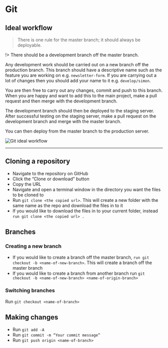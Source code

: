 # Git

## Ideal workflow

> There is one rule for the master branch; it should always be deployable.

!> There should be a development branch off the master branch.

Any development work should be carried out on a new branch off the production branch. This branch should have a descriptive name such as the feature you are working on e.g. `newsletter-form`. If you are carrying out a lot of changes then you should add your name to it e.g. `develop/simon`.

You are then free to carry out any changes, commit and push to this branch. When you are happy and want to add this to the main project, make a pull request and then merge with the development branch.

The development branch should then be deployed to the staging server. After successful testing on the staging server, make a pull request on the development branch and merge with the master branch.

You can then deploy from the master branch to the production server.

![Git ideal workflow](../images/git-flow-chart.png)

---

## Cloning a repository

*	Navigate to the repository on GitHub
*	Click the “Clone or download” button
*	Copy the URL
*	Navigate and open a terminal window in the directory you want the files to be cloned to
*	Run `git clone <the copied url>`. This will create a new folder with the same name as the repo and download the files in to it
*	If you would like to download the files in to your current folder, instead `run git clone <the copied url> .`

## Branches

### Creating a new branch

*	If you would like to create a branch off the master branch, `run git checkout -b <name-of-new-branch>`. This will create a branch off the master branch
*	If you would like to create a branch from another branch run `git checkout -b <name-of-new-branch> <name-of-origin-branch>`

### Switching branches

Run `git checkout <name-of-branch>`

## Making changes

*	Run `git add -A`
*	Run `git commit -m “Your commit message”`
*	Run `git push origin <name-of-branch>`
